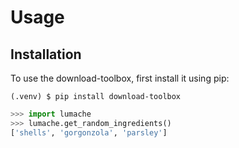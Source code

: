 Usage
=====

Installation
------------

To use the download-toolbox, first install it using pip:

```console
(.venv) $ pip install download-toolbox
```

```python
>>> import lumache
>>> lumache.get_random_ingredients()
['shells', 'gorgonzola', 'parsley']
```
